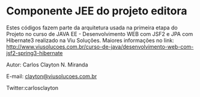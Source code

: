 Componente JEE do projeto editora
========

Estes códigos fazem parte da arquitetura usada na primeira etapa do Projeto no curso de JAVA EE - Desenvolvimento WEB com JSF2 e JPA com Hibernate3 realizado na Viu Soluções. 
Maiores informações no link: http://www.viusolucoes.com.br/curso-de-java/desenvolvimento-web-com-jsf2-spring3-hibernate

Autor: Carlos Clayton N. Miranda 

E-mail: clayton@viusolucoes.com.br 

Twitter:carlosclayton
